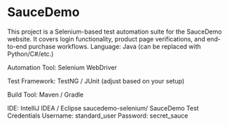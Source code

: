 # SauceDemo
This project is a Selenium-based test automation suite for the SauceDemo website. It covers login functionality, product page verifications, and end-to-end purchase workflows.
Language: Java (can be replaced with Python/C#/etc.)

Automation Tool: Selenium WebDriver

Test Framework: TestNG / JUnit (adjust based on your setup)

Build Tool: Maven / Gradle

IDE: IntelliJ IDEA / Eclipse
saucedemo-selenium/
SauceDemo Test Credentials
Username: standard_user
Password: secret_sauce
